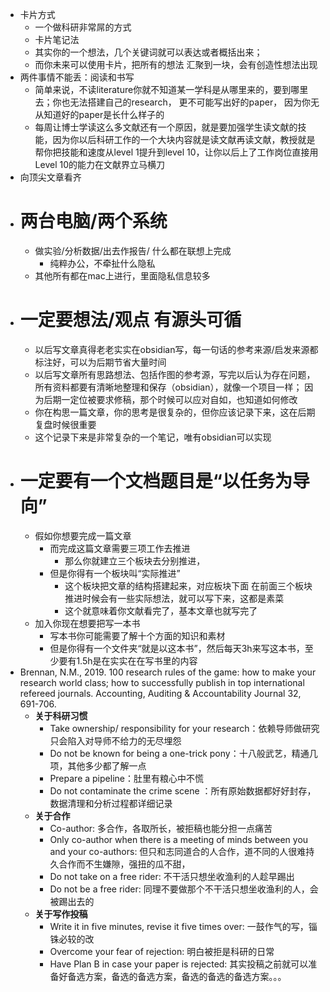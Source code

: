 - 卡片方式
	- 一个做科研非常屌的方式
	- 卡片笔记法
	- 其实你的一个想法，几个关键词就可以表达或者概括出来；
	- 而你未来可以使用卡片，把所有的想法 汇聚到一块，会有创造性想法出现
- 两件事情不能丢：阅读和书写
	- 简单来说，不读literature你就不知道某一学科是从哪里来的，要到哪里去；你也无法搭建自己的research， 更不可能写出好的paper， 因为你无从知道好的paper是长什么样子的  
	- 每周让博士学读这么多文献还有一个原因，就是要加强学生读文献的技能，因为你以后科研工作的一个大块内容就是读文献再读文献，教授就是帮你把技能和速度从level 1提升到level 10，让你以后上了工作岗位直接用Level 10的能力在文献界立马横刀  
- 向顶尖文章看齐
- # 两台电脑/两个系统
	- 做实验/分析数据/出去作报告/ 什么都在联想上完成
		- 纯粹办公，不牵扯什么隐私
	- 其他所有都在mac上进行，里面隐私信息较多
- # 一定要想法/观点 有源头可循
	- 以后写文章真得老老实实在obsidian写，每一句话的参考来源/启发来源都标注好，可以为后期节省大量时间
	- 以后写文章所有思路想法、包括作图的参考源，写完以后认为存在问题，所有资料都要有清晰地整理和保存（obsidian），就像一个项目一样； 因为后期一定位被要求修稿，那个时候可以应对自如，也知道如何修改
	- 你在构思一篇文章，你的思考是很复杂的，但你应该记录下来，这在后期复盘时候很重要
	- 这个记录下来是非常复杂的一个笔记，唯有obsidian可以实现
- # 一定要有一个文档题目是“以任务为导向”
	- 假如你想要完成一篇文章
		- 而完成这篇文章需要三项工作去推进
			- 那么你就建立三个板块去分别推进，
		- 但是你得有一个板块叫“实际推进”
			- 这个板块把文章的结构搭建起来，对应板块下面 在前面三个板块推进时候会有一些实际想法，就可以写下来，这都是素菜
			- 这个就意味着你文献看完了，基本文章也就写完了
	- 加入你现在想要把写一本书
		- 写本书你可能需要了解十个方面的知识和素材
		- 但是你得有一个文件夹“就是以这本书”，然后每天3h来写这本书，至少要有1.5h是在实实在在写书里的内容
- Brennan, N.M., 2019. 100 research rules of the game: how to make your research world class; how to successfully publish in top international refereed journals. Accounting, Auditing & Accountability Journal 32, 691-706.
	- **关于科研习惯**
		-   Take ownership/ responsibility for your research：依赖导师做研究只会陷入对导师不给力的无尽埋怨
		-   Do not be known for being a one-trick pony：十八般武艺，精通几项，其他多少都了解一点
		-   Prepare a pipeline：肚里有粮心中不慌
		-   Do not contaminate the crime scene ：所有原始数据都好好封存，数据清理和分析过程都详细记录
	- **关于合作**
		-   Co-author: 多合作，各取所长，被拒稿也能分担一点痛苦
		-   Only co-author when there is a meeting of minds between you and your co-authors: 但只和志同道合的人合作，道不同的人很难持久合作而不生嫌隙，强扭的瓜不甜，
		-   Do not take on a free rider: 不干活只想坐收渔利的人趁早踢出
		-   Do not be a free rider: 同理不要做那个不干活只想坐收渔利的人，会被踢出去的
	- **关于写作投稿**
		-   Write it in five minutes, revise it five times over: 一鼓作气的写，锱铢必较的改
		-   Overcome your fear of rejection: 明白被拒是科研的日常
		-   Have Plan B in case your paper is rejected: 其实投稿之前就可以准备好备选方案，备选的备选方案，备选的备选的备选方案。。。

